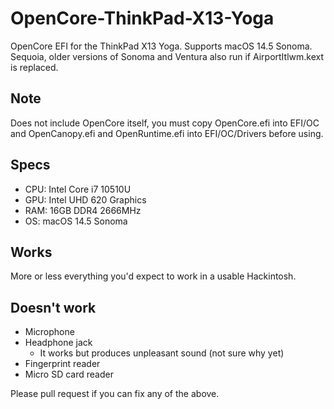 # OpenCore-ThinkPad-X13-Yoga

OpenCore EFI for the ThinkPad X13 Yoga.
Supports macOS 14.5 Sonoma. Sequoia, older versions of Sonoma and
Ventura also run if AirportItlwm.kext is replaced.

## Note

Does not include OpenCore itself, you must copy OpenCore.efi into EFI/OC
and OpenCanopy.efi and OpenRuntime.efi into EFI/OC/Drivers before
using.

## Specs

- CPU: Intel Core i7 10510U
- GPU: Intel UHD 620 Graphics
- RAM: 16GB DDR4 2666MHz
- OS: macOS 14.5 Sonoma

## Works

More or less everything you'd expect to work in a usable Hackintosh.

## Doesn't work

- Microphone
- Headphone jack
  - It works but produces unpleasant sound (not sure why yet)
- Fingerprint reader
- Micro SD card reader

Please pull request if you can fix any of the above.
